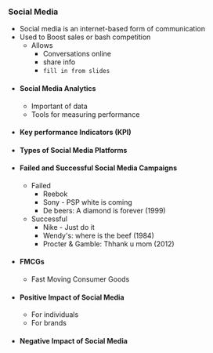 ### Social Media
- Social media is an internet-based form of communication
- Used to Boost sales or bash competition
	- Allows
		- Conversations online
		- share info
		- `fill in from slides`
- #### Social Media Analytics
	- Important of data
	- Tools for measuring performance
- #### Key performance Indicators (KPI)
- #### Types of Social Media Platforms
- #### Failed and Successful Social Media Campaigns 
	- Failed
		- Reebok
		- Sony - PSP white is coming
		- De beers: A diamond is forever (1999)
	- Successful
		- Nike - Just do it
		- Wendy's: where is the beef (1984)
		- Procter & Gamble: Thhank u mom (2012)
- #### FMCGs 
	- Fast Moving Consumer Goods 
- #### Positive Impact of Social Media
	- For individuals
	- For brands
- #### Negative Impact of Social Media 
